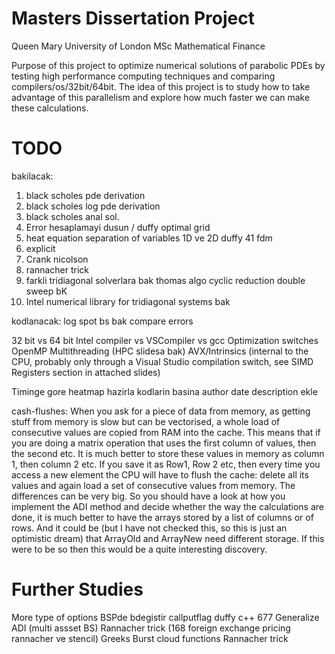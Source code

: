 # Masters Dissertation Project #
Queen Mary University of London
MSc Mathematical Finance

Purpose of this project to optimize numerical solutions of parabolic PDEs by testing high performance computing techniques and comparing compilers/os/32bit/64bit.
The idea of this project is to study how to take advantage of this parallelism and explore how much faster we can make these calculations.

# TODO #
bakilacak:
1) black scholes pde derivation
2) black scholes log pde derivation
3) black scholes anal sol.
4) Error hesaplamayi dusun / duffy optimal grid
5) heat equation separation of variables 1D ve 2D duffy 41 fdm
6) explicit
7) Crank nicolson
9) rannacher trick
10) farkli tridiagonal solverlara bak thomas algo cyclic reduction double sweep bK
11) Intel numerical library for tridiagonal systems bak

kodlanacak:
log spot bs bak compare errors 

32 bit vs 64  bit
Intel compiler vs VSCompiler vs gcc
Optimization switches
OpenMP
Multithreading (HPC slidesa bak)
AVX/Intrinsics  (internal to the CPU, probably only through a Visual Studio compilation switch, see SIMD Registers section in attached slides) 

Timinge gore heatmap hazirla
kodlarin basina author date description ekle

cash-flushes: When you ask for a piece of data from memory, as getting stuff from memory is slow but can be vectorised, a whole load of consecutive values are copied from RAM into the cache. This means that if you are doing a matrix operation that uses the first column of values, then the second etc. It is much better to store these values in memory as column 1, then column 2 etc. If you save it as Row1, Row 2 etc, then every time you access a new element the CPU will have to flush the cache: delete all its values and again load a set of consecutive values from memory. The differences can be very big. So you should have a look at how you implement the ADI method and decide whether the way the calculations are done, it is much better to have the arrays stored by a list of columns or of rows. And it could be (but I have not checked this, so this is just an optimistic dream) that ArrayOld and ArrayNew need different storage. If this were to be so then this would be a quite interesting discovery.


# Further Studies #
More type of options BSPde bdegistir callputflag duffy c++ 677 
Generalize ADI (multi assset BS)
Rannacher trick (168 foreign exchange pricing rannacher ve stencil)
Greeks
Burst cloud functions
Rannacher trick